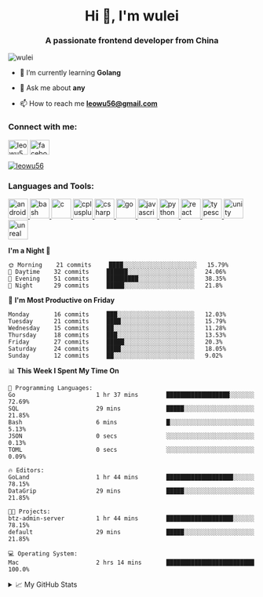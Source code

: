 <h1 align="center">Hi 👋, I'm wulei</h1>
<h3 align="center">A passionate frontend developer from China</h3>

<p align="left"> <img src="https://komarev.com/ghpvc/?username=wulei&label=Profile%20views&color=0e75b6&style=flat" alt="wulei" /> </p>



- 🌱 I’m currently learning **Golang**

- 💬 Ask me about **any**

- 📫 How to reach me **leowu56@gmail.com**


<h3 align="left">Connect with me:</h3>
<p align="left">
<a href="https://twitter.com/leowu56" target="blank"><img align="center" src="https://cdn.jsdelivr.net/npm/simple-icons@3.0.1/icons/twitter.svg" alt="leowu56" height="30" width="40" /></a>
<a href="https://fb.com/facebook.com/leowu056" target="blank"><img align="center" src="https://cdn.jsdelivr.net/npm/simple-icons@3.0.1/icons/facebook.svg" alt="facebook.com/leowu056" height="30" width="40" /></a>
</p>

<p align="left"> <a href="https://twitter.com/leowu56" target="blank"><img src="https://img.shields.io/twitter/follow/leowu56?logo=twitter&style=for-the-badge" alt="leowu56" /></a> </p>

<h3 align="left">Languages and Tools:</h3>
<p align="left"> <a href="https://developer.android.com" target="_blank"> <img src="https://devicons.github.io/devicon/devicon.git/icons/android/android-original-wordmark.svg" alt="android" width="40" height="40"/> </a> <a href="https://www.gnu.org/software/bash/" target="_blank"> <img src="https://www.vectorlogo.zone/logos/gnu_bash/gnu_bash-icon.svg" alt="bash" width="40" height="40"/> </a> <a href="https://www.cprogramming.com/" target="_blank"> <img src="https://devicons.github.io/devicon/devicon.git/icons/c/c-original.svg" alt="c" width="40" height="40"/> </a> <a href="https://www.w3schools.com/cpp/" target="_blank"> <img src="https://devicons.github.io/devicon/devicon.git/icons/cplusplus/cplusplus-original.svg" alt="cplusplus" width="40" height="40"/> </a> <a href="https://www.w3schools.com/cs/" target="_blank"> <img src="https://devicons.github.io/devicon/devicon.git/icons/csharp/csharp-original.svg" alt="csharp" width="40" height="40"/> </a> <a href="https://golang.org" target="_blank"> <img src="https://devicons.github.io/devicon/devicon.git/icons/go/go-original.svg" alt="go" width="40" height="40"/> </a> <a href="https://developer.mozilla.org/en-US/docs/Web/JavaScript" target="_blank"> <img src="https://devicons.github.io/devicon/devicon.git/icons/javascript/javascript-original.svg" alt="javascript" width="40" height="40"/> </a> <a href="https://www.python.org" target="_blank"> <img src="https://devicons.github.io/devicon/devicon.git/icons/python/python-original.svg" alt="python" width="40" height="40"/> </a> <a href="https://reactjs.org/" target="_blank"> <img src="https://devicons.github.io/devicon/devicon.git/icons/react/react-original-wordmark.svg" alt="react" width="40" height="40"/> </a> <a href="https://www.typescriptlang.org/" target="_blank"> <img src="https://devicons.github.io/devicon/devicon.git/icons/typescript/typescript-original.svg" alt="typescript" width="40" height="40"/> </a> <a href="https://unity.com/" target="_blank"> <img src="https://www.vectorlogo.zone/logos/unity3d/unity3d-icon.svg" alt="unity" width="40" height="40"/> </a> <a href="https://unrealengine.com/" target="_blank"> <img src="https://raw.githubusercontent.com/kenangundogan/fontisto/036b7eca71aab1bef8e6a0518f7329f13ed62f6b/icons/svg/brand/unreal-engine.svg" alt="unreal" width="40" height="40"/> </a> </p>


<!--START_SECTION:waka-->
**I'm a Night 🦉** 

```text
🌞 Morning    21 commits     ████░░░░░░░░░░░░░░░░░░░░░   15.79% 
🌆 Daytime    32 commits     ██████░░░░░░░░░░░░░░░░░░░   24.06% 
🌃 Evening    51 commits     █████████░░░░░░░░░░░░░░░░   38.35% 
🌙 Night      29 commits     █████░░░░░░░░░░░░░░░░░░░░   21.8%

```
📅 **I'm Most Productive on Friday** 

```text
Monday       16 commits     ███░░░░░░░░░░░░░░░░░░░░░░   12.03% 
Tuesday      21 commits     ████░░░░░░░░░░░░░░░░░░░░░   15.79% 
Wednesday    15 commits     ██░░░░░░░░░░░░░░░░░░░░░░░   11.28% 
Thursday     18 commits     ███░░░░░░░░░░░░░░░░░░░░░░   13.53% 
Friday       27 commits     █████░░░░░░░░░░░░░░░░░░░░   20.3% 
Saturday     24 commits     ████░░░░░░░░░░░░░░░░░░░░░   18.05% 
Sunday       12 commits     ██░░░░░░░░░░░░░░░░░░░░░░░   9.02%

```


📊 **This Week I Spent My Time On** 

```text
💬 Programming Languages: 
Go                       1 hr 37 mins        ██████████████████░░░░░░░   72.69% 
SQL                      29 mins             █████░░░░░░░░░░░░░░░░░░░░   21.85% 
Bash                     6 mins              █░░░░░░░░░░░░░░░░░░░░░░░░   5.13% 
JSON                     0 secs              ░░░░░░░░░░░░░░░░░░░░░░░░░   0.13% 
TOML                     0 secs              ░░░░░░░░░░░░░░░░░░░░░░░░░   0.09%

🔥 Editors: 
GoLand                   1 hr 44 mins        ███████████████████░░░░░░   78.15% 
DataGrip                 29 mins             █████░░░░░░░░░░░░░░░░░░░░   21.85%

🐱‍💻 Projects: 
btz-admin-server         1 hr 44 mins        ███████████████████░░░░░░   78.15% 
default                  29 mins             █████░░░░░░░░░░░░░░░░░░░░   21.85%

💻 Operating System: 
Mac                      2 hrs 14 mins       █████████████████████████   100.0%

```


<!--END_SECTION:waka-->


<!--[![wulei's wakatime stats](https://github-readme-stats.vercel.app/api/wakatime?username=leowu56)](https://github.com/anuraghazra/github-readme-stats)-->


<details>
<summary>📈 My GitHub Stats</summary>
  
<!--<p><img align="left" src="https://github-readme-stats.vercel.app/api/top-langs?username=wulei&show_icons=true&locale=en&layout=compact" alt="wulei" /></p>-->

<p>&nbsp;<img align="center" src="https://github-readme-stats.vercel.app/api?username=wulei&show_icons=true&locale=en" alt="wulei" /></p>

</details>

